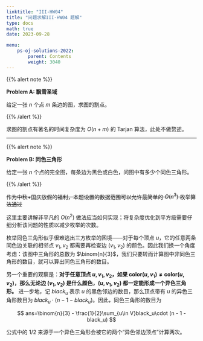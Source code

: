 ```yaml
---
linktitle: "III-HW04"
title: "问题求解III-HW04 题解"
type: docs
math: true
date: 2023-09-28

menu:
    ps-oj-solutions-2022:
        parent: Contents
        weight: 3040
---
```


{{% alert note %}}

**Problem A: 飘雪圣域**

给定一张 $n$ 个点 $m$ 条边的图，求图的割点。

{{% /alert %}}

求图的割点有著名的时间复杂度为 $O(n+m)$ 的 Tarjan 算法，此处不做赘述。

---

{{% alert note %}}

**Problem B: 同色三角形**

给定一张 $n$ 个点的完全图，每条边为黑色或白色，问图中有多少个同色三角形。

{{% /alert %}}

~~作为中秋+国庆放假的福利，本题设置的数据范围可以允许最简单的 $O(n^3)$ 枚举算法通过~~

这里主要讲解非平凡的 $O(n^2)$ 做法应当如何实现；将复杂度优化到平方级需要仔细分析该问题的性质以减少枚举的次数。

枚举同色三角形似乎很难逃出三方枚举的困境——对于每个顶点 $u$，它的任意两条同色边关联的相邻点 $v_1, v_2$ 都需要再检查边 $(v_1, v_2)$ 的颜色。因此我们换一个角度考虑：该图中三角形的总数为 $\binom{n}{3}$，我们只要转而计算图中非同色三角形的数目，就可以算出同色三角形的数目。

另一个重要的观察是：**对于任意顶点 $u, v_1, v_2$，如果 $\text{color}(u, v_1)\neq \text{color}(u, v_2)$，那么无论边 $(v_1, v_2)$ 是什么颜色，$(u, v_1, v_2)$ 都一定能形成一个异色三角形。** 进一步地，记 $black_u$ 表示 $u$ 的黑色邻边的数目，那么顶点带有 $u$ 的异色三角形数目为 $black_u\cdot (n-1-black_u)$。因此，同色三角形的数目为

$$
ans=\binom{n}{3} - \frac{1}{2}\sum_{u\in V}black_u\cdot (n - 1 - black_u)
$$

公式中的 $1/2$ 来源于一个异色三角形会被它的两个“异色邻边顶点”计算两次。